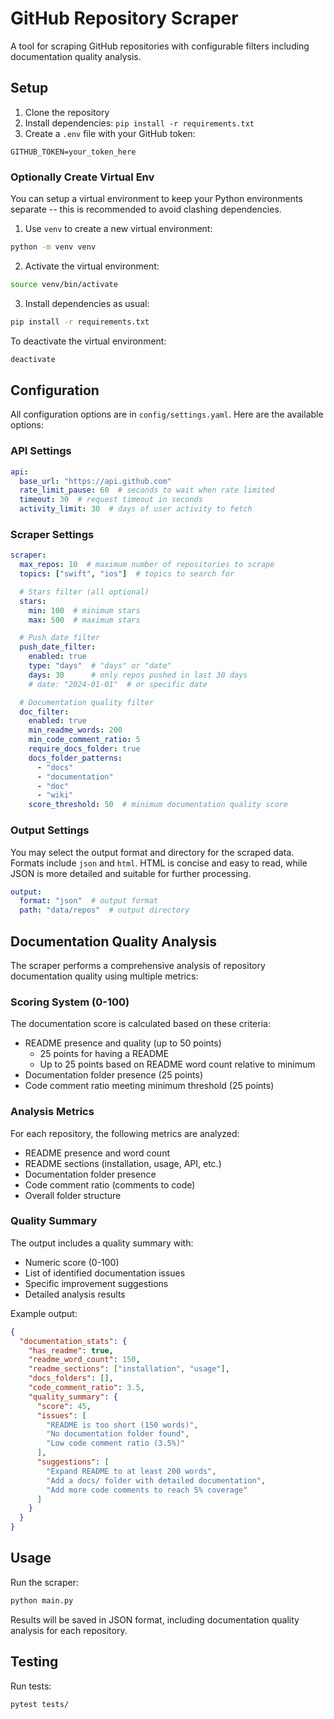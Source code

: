 # GitHub Repository Scraper

A tool for scraping GitHub repositories with configurable filters including documentation quality analysis.

## Setup

1. Clone the repository
2. Install dependencies: `pip install -r requirements.txt`
3. Create a `.env` file with your GitHub token:
```
GITHUB_TOKEN=your_token_here
```

### Optionally Create Virtual Env
You can setup a virtual environment to keep your Python environments separate -- this is recommended to avoid clashing dependencies.

1. Use `venv` to create a new virtual environment:
```bash
python -m venv venv
```
2. Activate the virtual environment:
```bash
source venv/bin/activate
```
3. Install dependencies as usual:
```bash
pip install -r requirements.txt
```

To deactivate the virtual environment:
```bash
deactivate
```

## Configuration

All configuration options are in `config/settings.yaml`. Here are the available options:

### API Settings
```yaml
api:
  base_url: "https://api.github.com"
  rate_limit_pause: 60  # seconds to wait when rate limited
  timeout: 30  # request timeout in seconds
  activity_limit: 30  # days of user activity to fetch
```

### Scraper Settings
```yaml
scraper:
  max_repos: 10  # maximum number of repositories to scrape
  topics: ["swift", "ios"]  # topics to search for

  # Stars filter (all optional)
  stars:
    min: 100  # minimum stars
    max: 500  # maximum stars

  # Push date filter
  push_date_filter:
    enabled: true
    type: "days"  # "days" or "date"
    days: 30      # only repos pushed in last 30 days
    # date: "2024-01-01"  # or specific date

  # Documentation quality filter
  doc_filter:
    enabled: true
    min_readme_words: 200
    min_code_comment_ratio: 5
    require_docs_folder: true
    docs_folder_patterns:
      - "docs"
      - "documentation" 
      - "doc"
      - "wiki"
    score_threshold: 50  # minimum documentation quality score
```

### Output Settings
You may select the output format and directory for the scraped data. Formats include `json` and `html`. HTML is concise and easy to read, while JSON is more detailed and suitable for further processing.
```yaml
output:
  format: "json"  # output format
  path: "data/repos"  # output directory
```

## Documentation Quality Analysis

The scraper performs a comprehensive analysis of repository documentation quality using multiple metrics:

### Scoring System (0-100)

The documentation score is calculated based on these criteria:
- README presence and quality (up to 50 points)
  - 25 points for having a README
  - Up to 25 points based on README word count relative to minimum
- Documentation folder presence (25 points)
- Code comment ratio meeting minimum threshold (25 points)

### Analysis Metrics

For each repository, the following metrics are analyzed:
- README presence and word count
- README sections (installation, usage, API, etc.)
- Documentation folder presence
- Code comment ratio (comments to code)
- Overall folder structure

### Quality Summary

The output includes a quality summary with:
- Numeric score (0-100)
- List of identified documentation issues
- Specific improvement suggestions
- Detailed analysis results

Example output:
```json
{
  "documentation_stats": {
    "has_readme": true,
    "readme_word_count": 150,
    "readme_sections": ["installation", "usage"],
    "docs_folders": [],
    "code_comment_ratio": 3.5,
    "quality_summary": {
      "score": 45,
      "issues": [
        "README is too short (150 words)",
        "No documentation folder found",
        "Low code comment ratio (3.5%)"
      ],
      "suggestions": [
        "Expand README to at least 200 words",
        "Add a docs/ folder with detailed documentation",
        "Add more code comments to reach 5% coverage"
      ]
    }
  }
}
```

## Usage

Run the scraper:
```bash
python main.py
```

Results will be saved in JSON format, including documentation quality analysis for each repository.

## Testing

Run tests:
```bash
pytest tests/
```
